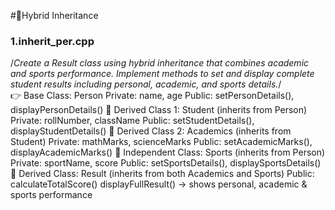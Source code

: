 #🔹Hybrid Inheritance
### 1.inherit_per.cpp		<br>
/*Create a Result class using hybrid inheritance that combines academic and sports performance.
Implement methods to set and display complete student results including personal, academic, and sports details.*/<br>
👉 Base Class: Person Private: name, age Public: setPersonDetails(), displayPersonDetails()
🔹 Derived Class 1: Student (inherits from Person) Private: rollNumber, className Public: setStudentDetails(), displayStudentDetails()
🔹 Derived Class 2: Academics (inherits from Student) Private: mathMarks, scienceMarks Public: setAcademicMarks(), displayAcademicMarks()
🔹 Independent Class: Sports (inherits from Person) Private: sportName, score Public: setSportsDetails(), displaySportsDetails()
🔹 Derived Class: Result (inherits from both Academics and Sports) Public: calculateTotalScore() displayFullResult() → shows personal, academic & sports performance